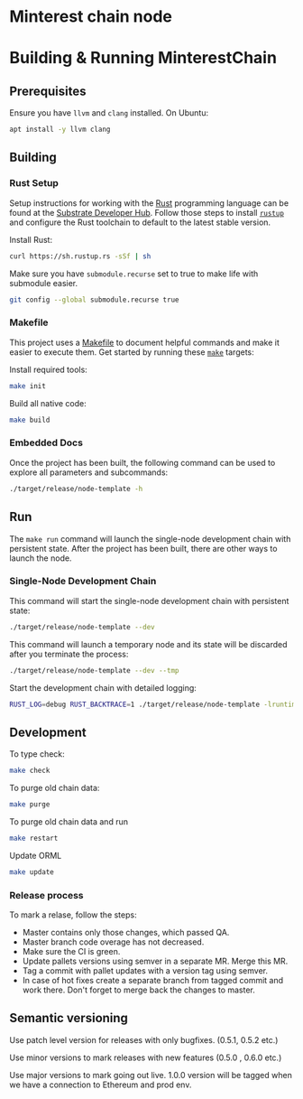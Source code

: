 # Minterest chain node


# Building & Running MinterestChain


## Prerequisites

Ensure you have `llvm` and `clang` installed. On Ubuntu:

```bash
apt install -y llvm clang
```

## Building

### Rust Setup

Setup instructions for working with the [Rust](https://www.rust-lang.org/) programming language can
be found at the
[Substrate Developer Hub](https://substrate.dev/docs/en/knowledgebase/getting-started). Follow those
steps to install [`rustup`](https://rustup.rs/) and configure the Rust toolchain to default to the
latest stable version.

Install Rust:

```bash
curl https://sh.rustup.rs -sSf | sh
```

Make sure you have `submodule.recurse` set to true to make life with submodule easier.

```bash
git config --global submodule.recurse true
```

### Makefile

This project uses a [Makefile](Makefile) to document helpful commands and make it easier to execute
them. Get started by running these [`make`](https://www.gnu.org/software/make/manual/make.html)
targets:


Install required tools:

```bash
make init
```

Build all native code:

```bash
make build
```

### Embedded Docs

Once the project has been built, the following command can be used to explore all parameters and
subcommands:

```sh
./target/release/node-template -h
```

## Run

The `make run` command will launch the single-node development chain with persistent state. After the project has been built, there are other ways to launch the node.

### Single-Node Development Chain

This command will start the single-node development chain with persistent state:

```bash
./target/release/node-template --dev
```

This command will launch a temporary node and its state will be discarded after you terminate the process:

```bash
./target/release/node-template --dev --tmp
```

Start the development chain with detailed logging:

```bash
RUST_LOG=debug RUST_BACKTRACE=1 ./target/release/node-template -lruntime=debug --dev
```

## Development

To type check:

```bash
make check
```

To purge old chain data:

```bash
make purge
```

To purge old chain data and run

```bash
make restart
```

Update ORML

```bash
make update
```
### Release process

To mark a relase, follow the steps:
* Master contains only those changes, which passed QA.
* Master branch code overage has not decreased.
* Make sure the CI is green.
* Update pallets versions using semver in a separate MR. Merge this MR.
* Tag a commit with pallet updates with a version tag using semver.
* In case of hot fixes create a separate branch from tagged commit and work there. Don't forget to merge back the changes to master.

## Semantic versioning

Use patch level version for releases with only bugfixes. (0.5.1, 0.5.2 etc.)

Use minor versions to mark releases with new features (0.5.0 , 0.6.0 etc.)

Use major versions to mark going out live. 1.0.0 version will be tagged when we have a connection to Ethereum and prod env. 
